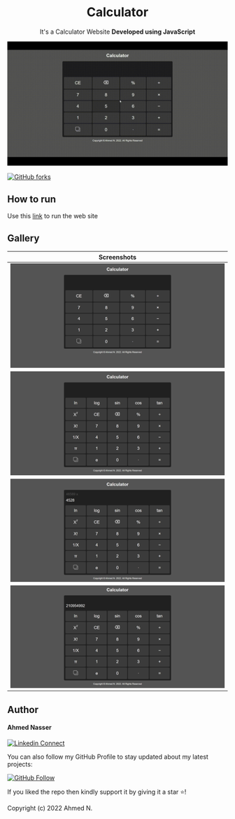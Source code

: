 <h1 align="center">Calculator</h1><p align="center">It's a Calculator Website <b>Developed using JavaScript</b> <br></p>

![Banner](readme_images/banner.gif)

[![GitHub forks](https://img.shields.io/github/forks/Ahmed-nd/spyware-detector?style=social)](https://github.com/Ahmed-nd/spyware-detector/fork)

## How to run

Use this [link](https://ahmed-nd.github.io/Calculator/) to run the web site

## Gallery

|  Screenshots    |
|:----:|
| ![Pages 1](readme_images/img1.png) |
| ![Pages 2](readme_images/img2.png) |
| ![Pages 3](readme_images/img3.png) |
| ![Pages 4](readme_images/img4.png) |

## Author

#### Ahmed Nasser

[![Linkedin Connect](https://img.shields.io/badge/Connect-Ahmed-lightgrey?style=social&logo=linkedin)](https://www.linkedin.com/in/ahmed-nasser-94a765171/)

You can also follow my GitHub Profile to stay updated about my latest projects:

[![GitHub Follow](https://img.shields.io/badge/Follow-Ahmed-lightgrey?style=social&logo=github)](https://github.com/Ahmed-nd)

If you liked the repo then kindly support it by giving it a star ⭐!

Copyright (c) 2022 Ahmed N.
